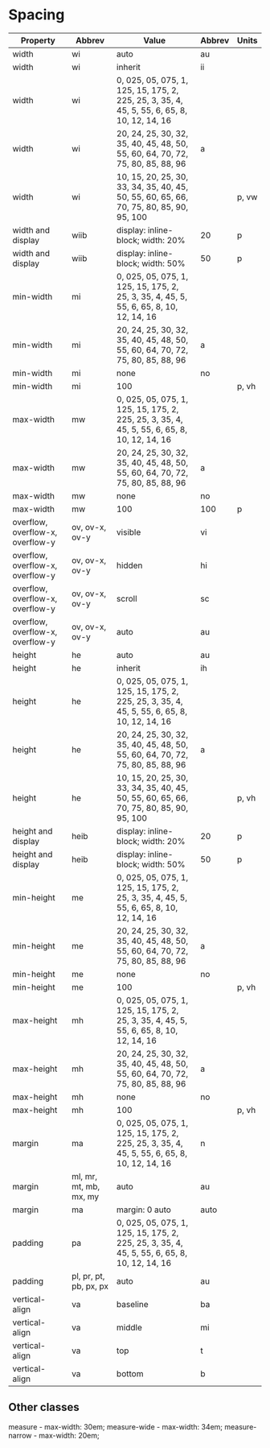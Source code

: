 # Spacing

| Property |Abbrev| Value |Abbrev | Units |
|----------|--------|-------|--------|------|
| width  | wi   | auto | au |  |
| width  | wi     | inherit | ii |  |
| width  | wi     | 0, 025, 05, 075, 1, 125, 15, 175, 2, 225, 25, 3, 35, 4, 45, 5, 55, 6, 65, 8, 10, 12, 14, 16	 |  |  |
| width  | wi     | 20, 24, 25, 30, 32, 35, 40, 45, 48, 50, 55, 60, 64, 70, 72, 75, 80, 85, 88, 96 | a |  |
| width  | wi     | 10, 15, 20, 25, 30, 33, 34, 35, 40, 45, 50, 55, 60, 65, 66, 70, 75, 80, 85, 90, 95, 100 |  | p, vw |
| width and display  | wiib     | display: inline-block; width: 20% | 20 | p  |
| width and display  | wiib     | display: inline-block; width: 50% | 50 | p  |
| min-width | mi | 0, 025, 05, 075, 1, 125, 15, 175, 2, 25, 3, 35, 4, 45, 5, 55, 6, 65, 8, 10, 12, 14, 16 | | |
| min-width | mi | 20, 24, 25, 30, 32, 35, 40, 45, 48, 50, 55, 60, 64, 70, 72, 75, 80, 85, 88, 96 | a | |
| min-width | mi | none | no | |
| min-width | mi | 100 |  | p, vh |
| max-width | mw | 0, 025, 05, 075, 1, 125, 15, 175, 2, 225, 25, 3, 35, 4, 45, 5, 55, 6, 65, 8, 10, 12, 14, 16 | | |
| max-width | mw | 20, 24, 25, 30, 32, 35, 40, 45, 48, 50, 55, 60, 64, 70, 72, 75, 80, 85, 88, 96 | a | |
| max-width | mw | none | no |  |
| max-width | mw | 100  | 100 | p |
| overflow, overflow-x, overflow-y | ov, ov-x, ov-y | visible | vi | |
| overflow, overflow-x, overflow-y | ov, ov-x, ov-y | hidden | hi |  |
| overflow, overflow-x, overflow-y | ov, ov-x, ov-y | scroll | sc |  |
| overflow, overflow-x, overflow-y | ov, ov-x, ov-y | auto | au |  |
| height | he | auto | au | |
| height | he | inherit | ih | |
| height | he | 0, 025, 05, 075, 1, 125, 15, 175, 2, 225, 25, 3, 35, 4, 45, 5, 55, 6, 65, 8, 10, 12, 14, 16 | | |
| height | he | 20, 24, 25, 30, 32, 35, 40, 45, 48, 50, 55, 60, 64, 70, 72, 75, 80, 85, 88, 96 | a | |
| height | he | 10, 15, 20, 25, 30, 33, 34, 35, 40, 45, 50, 55, 60, 65, 66, 70, 75, 80, 85, 90, 95, 100 |  | p, vh  |
| height and display | heib | display: inline-block; width: 20% | 20 | p |
| height and display | heib | display: inline-block; width: 50% | 50 | p |
| min-height | me | 0, 025, 05, 075, 1, 125, 15, 175, 2, 25, 3, 35, 4, 45, 5, 55, 6, 65, 8, 10, 12, 14, 16 | | |
| min-height | me | 20, 24, 25, 30, 32, 35, 40, 45, 48, 50, 55, 60, 64, 70, 72, 75, 80, 85, 88, 96 | a | |
| min-height | me | none | no | |
| min-height | me | 100 |  | p, vh |
| max-height | mh | 0, 025, 05, 075, 1, 125, 15, 175, 2, 25, 3, 35, 4, 45, 5, 55, 6, 65, 8, 10, 12, 14, 16 | | |
| max-height | mh | 20, 24, 25, 30, 32, 35, 40, 45, 48, 50, 55, 60, 64, 70, 72, 75, 80, 85, 88, 96 | a | |
| max-height | mh | none | no | |
| max-height | mh | 100 | | p, vh |
| margin | ma | 0, 025, 05, 075, 1, 125, 15, 175, 2, 225, 25, 3, 35, 4, 45, 5, 55, 6, 65, 8, 10, 12, 14, 16 |  n | |
| margin | ml, mr, mt, mb, mx, my | auto | au | |
| margin |  ma  | margin: 0 auto | auto | |
| padding | pa | 0, 025, 05, 075, 1, 125, 15, 175, 2, 225, 25, 3, 35, 4, 45, 5, 55, 6, 65, 8, 10, 12, 14, 16 | | |
| padding | pl, pr, pt, pb, px, px | auto | au | |
| vertical-align | va | baseline | ba | |
| vertical-align | va | middle | mi | |
| vertical-align | va | top | t | |
| vertical-align | va | bottom | b | |

## Other classes
measure - max-width: 30em;
measure-wide - max-width: 34em;
measure-narrow - max-width: 20em;
